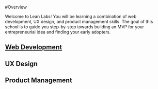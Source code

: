 #Overview

Welcome to Lean Labs!  You will be learning a combination of web development, UX design, and product management skills.  The goal of this school is to guide you step-by-step towards building an MVP for your entrepreneurial idea and finding your early adopters.  


## [Web Development](./web-development/week-1) 

## UX Design

## Product Management 
